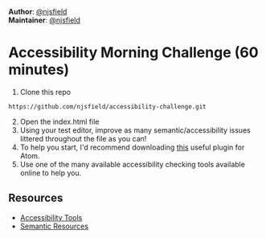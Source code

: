 **Author**: [@njsfield](https://github.com/njsfield)  
**Maintainer**: [@njsfield](https://github.com/njsfield)

# Accessibility Morning Challenge (60 minutes)

1. Clone this repo
```
https://github.com/njsfield/accessibility-challenge.git
```

2. Open the index.html file
3. Using your test editor, improve as many semantic/accessibility issues littered throughout the file as you can!
4. To help you start, I'd recommend downloading [this](https://atom.io/packages/atom-beautify) useful plugin for Atom.
5. Use one of the many available accessibility checking tools available online to help you.

## Resources
- [Accessibility Tools](https://github.com/jsms90/web-accessibility/blob/master/tools-that-can-help.md)
- [Semantic Resources](https://github.com/foundersandcoders/master-reference/tree/master/coursebook/precourse#semantic-html)
